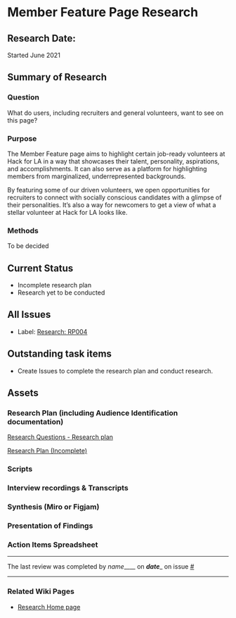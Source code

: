 # Member Feature Page Research

## Research Date: 
Started June 2021

## Summary of Research 

### Question
What do users, including recruiters and general volunteers, want to see on this page?


### Purpose
The Member Feature page aims to highlight certain job-ready volunteers at Hack for LA in a way that showcases their talent, personality, aspirations, and accomplishments. It can also serve as a platform for highlighting members from marginalized, underrepresented backgrounds. 

By featuring some of our driven volunteers, we open opportunities for recruiters to connect with socially conscious candidates with a glimpse of their personalities. It’s also a way for newcomers to get a view of what a stellar volunteer at Hack for LA looks like. 


### Methods
To be decided

## Current Status
- Incomplete research plan
- Research yet to be conducted

## All Issues
- Label: [Research: RP004](https://github.com/hackforla/website/labels/Research%3A%20RP004)

## Outstanding task items
- Create Issues to complete the research plan and conduct research.

## Assets

### Research Plan (including Audience Identification documentation)
[Research Questions - Research plan](https://docs.google.com/document/d/1T_xwVgdl7KBOKODke92yRPR5Cu_A0TAWovE9jfYiFEU/edit)

[Research Plan (Incomplete)](https://docs.google.com/document/d/1AvTU0nyrZVPZ9oTA_6ZNIrHa6sHoeAuMGqAHQcq65Ac/edit)

### Scripts

### Interview recordings & Transcripts

### Synthesis (Miro or Figjam)

### Presentation of Findings	

### Action Items Spreadsheet

---
The last review was completed by _name_____ on ___date____ on issue [#](https://github.com/hackforla/website/issues/____)

---
### Related Wiki Pages
- [Research Home page](Research)








